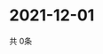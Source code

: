 # 2021-12-01
  共 0条

  <!-- BEGIN -->
  <!-- 最后更新时间Wed Dec 01 2021 03:03:55 GMT+0000 (Coordinated Universal Time) -->
  
  <!-- END -->
  
  